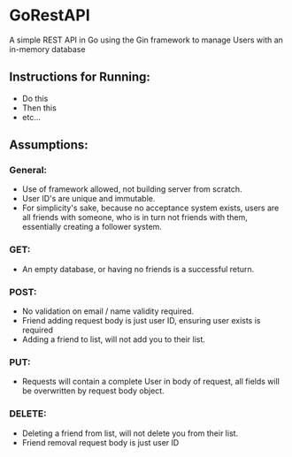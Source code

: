 # GoRestAPI
A simple REST API in Go using the Gin framework to manage Users with an in-memory database

## Instructions for Running:
  - Do this
  - Then this
  - etc...

## Assumptions:
### General:
  - Use of framework allowed, not building server from scratch.
  - User ID's are unique and immutable.
  - For simplicity's sake, because no acceptance system exists, users are all friends with someone, who is in turn not friends with them, essentially creating a follower system.
### GET:
  - An empty database, or having no friends is a successful return.
### POST:
  - No validation on email / name validity required.
  - Friend adding request body is just user ID, ensuring user exists is required
  - Adding a friend to list, will not add you to their list.
### PUT:
  - Requests will contain a complete User in body of request, all fields will be overwritten by request body object.
### DELETE:
  - Deleting a friend from list, will not delete you from their list.
  - Friend removal request body is just user ID